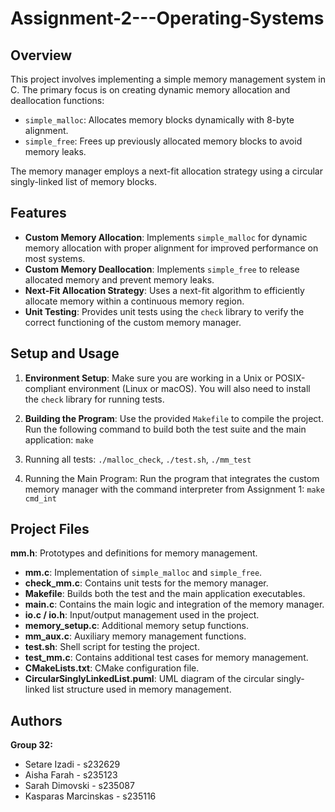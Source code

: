 # Assignment-2---Operating-Systems

## Overview
This project involves implementing a simple memory management system in C. The primary focus is on creating dynamic memory allocation and deallocation functions:

- `simple_malloc`: Allocates memory blocks dynamically with 8-byte alignment.
- `simple_free`: Frees up previously allocated memory blocks to avoid memory leaks.

The memory manager employs a next-fit allocation strategy using a circular singly-linked list of memory blocks.

## Features
- **Custom Memory Allocation**: Implements `simple_malloc` for dynamic memory allocation with proper alignment for improved performance on most systems.
- **Custom Memory Deallocation**: Implements `simple_free` to release allocated memory and prevent memory leaks.
- **Next-Fit Allocation Strategy**: Uses a next-fit algorithm to efficiently allocate memory within a continuous memory region.
- **Unit Testing**: Provides unit tests using the `check` library to verify the correct functioning of the custom memory manager.

## Setup and Usage

1. **Environment Setup**: Make sure you are working in a Unix or POSIX-compliant environment (Linux or macOS). You will also need to install the `check` library for running tests.

2. **Building the Program**: Use the provided `Makefile` to compile the project. Run the following command to build both the test suite and the main application:
   `make`

3. Running all tests:
   `./malloc_check`, `./test.sh`, `./mm_test`

4. Running the Main Program: Run the program that integrates the custom memory manager with the command interpreter from Assignment 1:
   `make cmd_int`


## Project Files
**mm.h**: Prototypes and definitions for memory management.
- **mm.c**: Implementation of `simple_malloc` and `simple_free`.
- **check_mm.c**: Contains unit tests for the memory manager.
- **Makefile**: Builds both the test and the main application executables.
- **main.c**: Contains the main logic and integration of the memory manager.
- **io.c / io.h**: Input/output management used in the project.
- **memory_setup.c**: Additional memory setup functions.
- **mm_aux.c**: Auxiliary memory management functions.
- **test.sh**: Shell script for testing the project.
- **test_mm.c**: Contains additional test cases for memory management.
- **CMakeLists.txt**: CMake configuration file.
- **CircularSinglyLinkedList.puml**: UML diagram of the circular singly-linked list structure used in memory management.


## Authors
**Group 32:**
- Setare Izadi - s232629
- Aisha Farah - s235123
- Sarah Dimovski - s235087
- Kasparas Marcinskas - s235116

